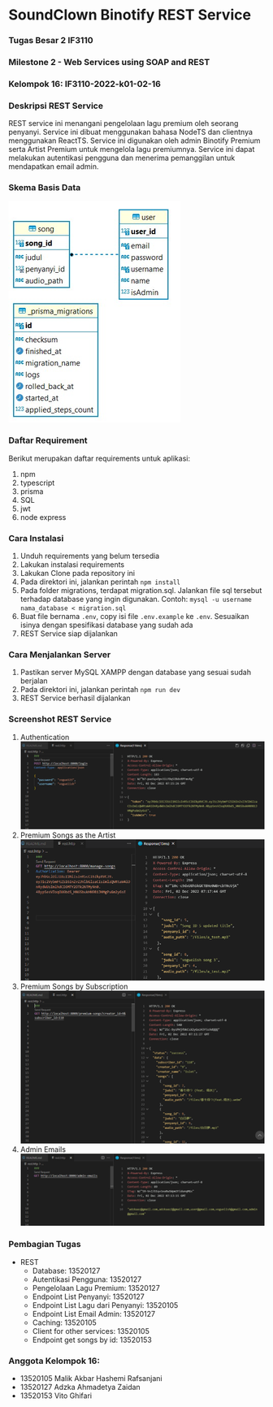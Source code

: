 # SoundClown Binotify REST Service
### Tugas Besar 2 IF3110
### Milestone 2 -  Web Services using SOAP and REST
### Kelompok 16: IF3110-2022-k01-02-16

### Deskripsi REST Service
REST service ini menangani pengelolaan lagu premium oleh seorang penyanyi. Service ini dibuat menggunakan bahasa NodeTS dan clientnya menggunakan ReactTS. Service ini digunakan oleh admin Binotify Premium serta Artist Premium untuk mengelola lagu premiumnya. Service ini dapat melakukan autentikasi pengguna dan menerima pemanggilan untuk mendapatkan email admin.

### Skema Basis Data
![Database](docs/imgs/database.png)

### Daftar Requirement
Berikut merupakan daftar requirements untuk aplikasi:
1. npm
2. typescript
3. prisma
4. SQL
5. jwt
6. node express

### Cara Instalasi
1. Unduh requirements yang belum tersedia
2. Lakukan instalasi requirements
3. Lakukan Clone pada repository ini
2. Pada direktori ini, jalankan perintah `npm install`
5. Pada folder migrations, terdapat migration.sql. Jalankan file sql tersebut terhadap database yang ingin digunakan. Contoh:
`mysql -u username nama_database < migration.sql`
6. Buat file bernama `.env`, copy isi file `.env.example` ke `.env`. Sesuaikan isinya dengan spesifikasi database yang sudah ada
7. REST Service siap dijalankan

### Cara Menjalankan Server
1. Pastikan server MySQL XAMPP dengan database yang sesuai sudah berjalan
2. Pada direktori ini, jalankan perintah `npm run dev`
3. REST Service berhasil dijalankan

### Screenshot REST Service
1. Authentication
![Authentication](docs/imgs/authentication.PNG)
2. Premium Songs as the Artist
![Premium Songs as the Artist](docs/imgs/premium-songs-as-the-artist.PNG)
3. Premium Songs by Subscription
![Premium Songs by Subscription](docs/imgs/premium-songs-by-subs.PNG)
4. Admin Emails
![Admin Emails](docs/imgs/admin-emails.PNG)

### Pembagian Tugas
- REST
    - Database: 13520127
    - Autentikasi Pengguna: 13520127
    - Pengelolaan Lagu Premium: 13520127
    - Endpoint List Penyanyi: 13520127
    - Endpoint List Lagu dari Penyanyi: 13520105
    - Endpoint List Email Admin: 13520127
    - Caching: 13520105
    - Client for other services: 13520105
    - Endpoint get songs by id: 13520153

### Anggota Kelompok 16:
- 13520105 Malik Akbar Hashemi Rafsanjani
- 13520127 Adzka Ahmadetya Zaidan
- 13520153 Vito Ghifari